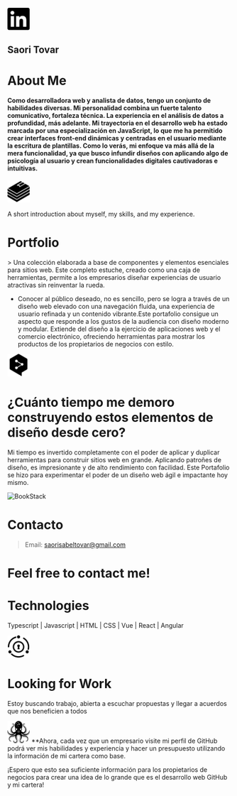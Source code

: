 <a href="https://www.linkedin.com/in/saori-isabel-tovar-7459122b2/" class="sourcelinkedin"><img src="linkedin.svg" alt="LinkedIn" style="width: 50px; height: auto:"></a>

<h2>Saori Tovar</h2>
<h1>About Me</h1>
<h4>
Como desarrolladora web y analista de datos, tengo un conjunto de habilidades diversas.  Mi personalidad combina un fuerte talento comunicativo, fortaleza técnica. La experiencia en el análisis de datos a profundidad, más adelante. Mi trayectoria en el desarrollo web ha estado marcada por una especialización en JavaScript, lo que me ha permitido crear interfaces front-end dinámicas y centradas en el usuario mediante la escritura de plantillas. Como lo verás, mi enfoque va más allá de la mera funcionalidad, ya que busco infundir diseños con aplicando algo de psicología al usuario y crean funcionalidades digitales cautivadoras e intuitivas.
</h4>


<img src="bookstack.svg" alt="BookStack" style="width: 50px; height: auto:">

A short introduction about myself, my skills, and my experience. 
<h1>Portfolio</h1>
> Una colección elaborada a base de componentes y elementos esenciales para sitios web. Este completo estuche, creado como una caja de herramientas, permite a los empresarios diseñar experiencias de usuario atractivas sin reinventar la rueda.

* Conocer al público deseado, no es sencillo, pero  se logra a través de un diseño web elevado con una navegación fluida, una experiencia de usuario refinada y un contenido vibrante.Este portafolio consigue un aspecto que responde a los gustos de la audiencia con diseño moderno y modular. Extiende del diseño a la ejercicio de aplicaciones web y el comercio electrónico, ofreciendo herramientas para mostrar los productos de los propietarios de negocios con estilo.


<img src="deepl.svg" alt="BookStack" style="width: 50px; height: auto:">
<h1>¿Cuánto tiempo me demoro construyendo estos elementos de diseño desde cero? </h1>

Mi tiempo es invertido completamente con el poder de aplicar y duplicar herramientas para construir sitios web en grande. Aplicando patroñes de diseño, es impresionante y de alto rendimiento con facilidad. Este Portafolio se hizo para experimentar el poder de un diseño web ágil e impactante hoy mismo.


<img src="codeiginiter.svg" alt="BookStack" style="width: 50px; height: auto:">
<h1>Contacto</h1>

> Email: saorisabeltovar@gmail.com

<h1>Feel free to contact me!</h1>

<h1>Technologies</h1>

Typescript | Javascript | HTML | CSS | Vue | React | Angular


<img src="fusionauth.svg" alt="BookStack" style="width: 50px; height: auto:">
<h1>Looking for Work</h1>

Estoy buscando trabajo, abierta a escuchar propuestas y llegar a acuerdos que nos beneficien a todos


<img src="testinglibrary.svg" alt="BookStack" style="width: 50px; height: auto:">
**Ahora, cada vez que un empresario visite mi perfil de GitHub podrá ver mis habilidades y experiencia y hacer un presupuesto utilizando la información de mi cartera como base. 

¡Espero que esto sea suficiente información para los propietarios de negocios para crear una idea de lo grande que es el desarrollo web GitHub y mi cartera!

